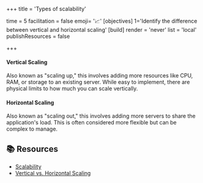 +++
title = 'Types of scalability'

time = 5
facilitation = false
emoji= '📈'
[objectives]
    1='Identify the difference between vertical and horizontal scaling'
[build]
  render = 'never'
  list = 'local'
  publishResources = false

+++

#### Vertical Scaling

Also known as "scaling up," this involves adding more resources like CPU, RAM, or storage to an existing server. While easy to implement, there are physical limits to how much you can scale vertically.

#### Horizontal Scaling

Also known as "scaling out," this involves adding more servers to share the application's load. This is often considered more flexible but can be complex to manage.

## 📚 Resources

- [Scalability](https://en.wikipedia.org/wiki/Scalability)
- [Vertical vs. Horizontal Scaling](https://www.ibm.com/cloud/learn/scaling-horizontally-vs-vertically)
